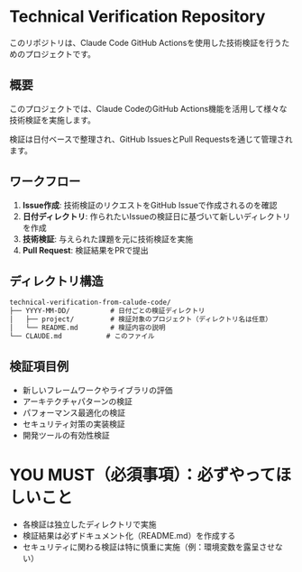 # Technical Verification Repository

このリポジトリは、Claude Code GitHub Actionsを使用した技術検証を行うためのプロジェクトです。

## 概要

このプロジェクトでは、Claude CodeのGitHub Actions機能を活用して様々な技術検証を実施します。

検証は日付ベースで整理され、GitHub IssuesとPull Requestsを通じて管理されます。

## ワークフロー

1. **Issue作成**: 技術検証のリクエストをGitHub Issueで作成されるのを確認
2. **日付ディレクトリ**: 作られたいIssueの検証日に基づいて新しいディレクトリを作成
3. **技術検証**: 与えられた課題を元に技術検証を実施
4. **Pull Request**: 検証結果をPRで提出

## ディレクトリ構造

```md
technical-verification-from-calude-code/
├── YYYY-MM-DD/          # 日付ごとの検証ディレクトリ
│   ├── project/         # 検証対象のプロジェクト（ディレクトリ名は任意）
│   └── README.md        # 検証内容の説明
└── CLAUDE.md           # このファイル
```

## 検証項目例

- 新しいフレームワークやライブラリの評価
- アーキテクチャパターンの検証
- パフォーマンス最適化の検証
- セキュリティ対策の実装検証
- 開発ツールの有効性検証

# YOU MUST（必須事項）：必ずやってほしいこと

- 各検証は独立したディレクトリで実施
- 検証結果は必ずドキュメント化（README.md）を作成する
- セキュリティに関わる検証は特に慎重に実施（例：環境変数を露呈させない）
